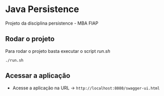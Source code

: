 # Java Persistence
Projeto da disciplina persistence - MBA FIAP



## Rodar o projeto
Para rodar o projeto basta executar o script *run.sh*
```
./run.sh
```

## Acessar  a aplicação

- Acesse a aplicação na URL -> `http://localhost:8080/swagger-ui.html`